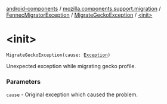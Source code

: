 [android-components](../../../index.md) / [mozilla.components.support.migration](../../index.md) / [FennecMigratorException](../index.md) / [MigrateGeckoException](index.md) / [&lt;init&gt;](./-init-.md)

# &lt;init&gt;

`MigrateGeckoException(cause: `[`Exception`](https://kotlinlang.org/api/latest/jvm/stdlib/kotlin/-exception/index.html)`)`

Unexpected exception while migrating gecko profile.

### Parameters

`cause` - Original exception which caused the problem.